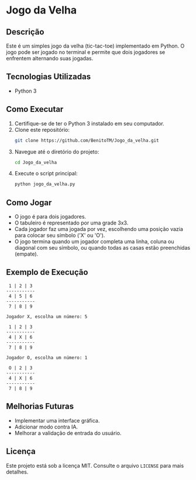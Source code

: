 # Jogo da Velha

## Descrição
Este é um simples jogo da velha (tic-tac-toe) implementado em Python. O jogo pode ser jogado no terminal e permite que dois jogadores se enfrentem alternando suas jogadas.

## Tecnologias Utilizadas
- Python 3

## Como Executar

1. Certifique-se de ter o Python 3 instalado em seu computador.
2. Clone este repositório:
   ```sh
   git clone https://github.com/BenitoTM/Jogo_da_velha.git
   ```
3. Navegue até o diretório do projeto:
   ```sh
   cd Jogo_da_velha
   ```
4. Execute o script principal:
   ```sh
   python jogo_da_velha.py
   ```

## Como Jogar
- O jogo é para dois jogadores.
- O tabuleiro é representado por uma grade 3x3.
- Cada jogador faz uma jogada por vez, escolhendo uma posição vazia para colocar seu símbolo ('X' ou 'O').
- O jogo termina quando um jogador completa uma linha, coluna ou diagonal com seu símbolo, ou quando todas as casas estão preenchidas (empate).

## Exemplo de Execução
```
 1 | 2 | 3 
-----------
 4 | 5 | 6 
-----------
 7 | 8 | 9 

Jogador X, escolha um número: 5

 1 | 2 | 3 
-----------
 4 | X | 6 
-----------
 7 | 8 | 9 

Jogador O, escolha um número: 1

 O | 2 | 3 
-----------
 4 | X | 6 
-----------
 7 | 8 | 9 
```

## Melhorias Futuras
- Implementar uma interface gráfica.
- Adicionar modo contra IA.
- Melhorar a validação de entrada do usuário.

## Licença
Este projeto está sob a licença MIT. Consulte o arquivo `LICENSE` para mais detalhes.
